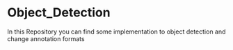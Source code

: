 # Object_Detection
In this Repository you can find some implementation to object detection and change annotation formats
